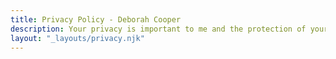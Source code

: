 ```yaml
---
title: Privacy Policy - Deborah Cooper
description: Your privacy is important to me and the protection of your personal information is a priority. Whether you are a visitor to this website, or purchasing goods and services, your privacy and confidentiality of information is respected.
layout: "_layouts/privacy.njk"
---
```

